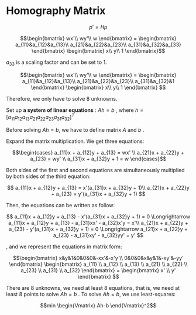 # Homography Matrix

$$ p' = Hp $$

$$\begin{bmatrix}
wx'\\
wy'\\
w
\end{bmatrix} = 
\begin{bmatrix}
a_{11}&a_{12}&a_{13}\\
a_{21}&a_{22}&a_{23}\\
a_{31}&a_{32}&a_{33}
\end{bmatrix}
\begin{bmatrix}
x\\
y\\
1
\end{bmatrix}$$

$a_{33}$ is a scaling factor and can be set to 1. 

$$\begin{bmatrix}
wx'\\
wy'\\
w
\end{bmatrix} = 
\begin{bmatrix}
a_{11}&a_{12}&a_{13}\\
a_{21}&a_{22}&a_{23}\\
a_{31}&a_{32}&1
\end{bmatrix}
\begin{bmatrix}
x\\
y\\
1
\end{bmatrix}
$$

Therefore, we only have to solve 8 unknowns.

Set up **a system of linear equations** : $Ah=b$ , where $h=[a_{11} a_{12} a_{13} a_{21} a_{22} a_{23} a_{31} a_{32}]^T$

Before solving $Ah=b$, we have to define matrix $A$ and $b$ .

Expand the matrix multiplication. We get three equations:

$$\begin{cases}
a_{11}x + a_{12}y + a_{13} = wx' \\
a_{21}x + a_{22}y + a_{23} = wy'  \\
a_{31}x + a_{32}y + 1 = w 
\end{cases}$$

Both sides of the first and second equations are simultaneously multiplied by both sides of the third equation:

$$
a_{11}x + a_{12}y + a_{13} = x'(a_{31}x + a_{32}y + 1)\\
a_{21}x + a_{22}y + a_{23} = y'(a_{31}x + a_{32}y + 1)
$$

Then, the equations can be written as follow:

$$
a_{11}x + a_{12}y + a_{13} - x'(a_{31}x + a_{32}y + 1) = 0 \Longrightarrow a_{11}x + a_{12}y + a_{13} - a_{31}xx' - a_{32}x'y = x'\\
a_{21}x + a_{22}y + a_{23} - y'(a_{31}x + a_{32}y + 1) = 0 \Longrightarrow a_{21}x + a_{22}y + a_{23} - a_{31}xy' - a_{32}yy' = y'
$$

, and we represent the equations in matrix form:

$$\begin{bmatrix}
x&y&1&0&0&0&-xx'&-x'y \\
0&0&0&x&y&1&-xy'&-yy'
\end{bmatrix}
\begin{bmatrix}
a_{11} \\ 
a_{12} \\ 
a_{13} \\ 
a_{21} \\ 
a_{22} \\ 
a_{23} \\ 
a_{31} \\ 
a_{32}
\end{bmatrix} = 
\begin{bmatrix}
x' \\ 
y'
\end{bmatrix}
$$

There are 8 unknowns, we need at least 8 equations, that is, we need at least 8 points to solve $Ah=b$ .
To solve $Ah=b$, we use least-squares:

$$min \begin{Vmatrix} Ah-b \end{Vmatrix}^2$$